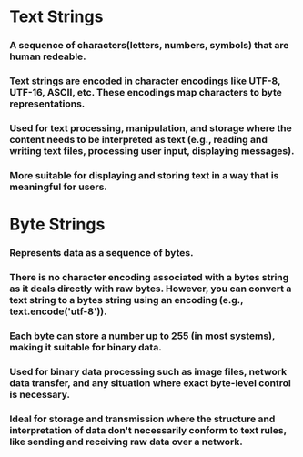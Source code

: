 # Text Strings

### A sequence of characters(letters, numbers, symbols) that are human redeable.
### Text strings are encoded in character encodings like UTF-8, UTF-16, ASCII, etc. These encodings map characters to byte representations.
### Used for text processing, manipulation, and storage where the content needs to be interpreted as text (e.g., reading and writing text files, processing user input, displaying messages).
### More suitable for displaying and storing text in a way that is meaningful for users.

# Byte Strings

### Represents data as a sequence of bytes.
### There is no character encoding associated with a bytes string as it deals directly with raw bytes. However, you can convert a text string to a bytes string using an encoding (e.g., text.encode('utf-8')).
### Each byte can store a number up to 255 (in most systems), making it suitable for binary data.
### Used for binary data processing such as image files, network data transfer, and any situation where exact byte-level control is necessary.
### Ideal for storage and transmission where the structure and interpretation of data don't necessarily conform to text rules, like sending and receiving raw data over a network.

